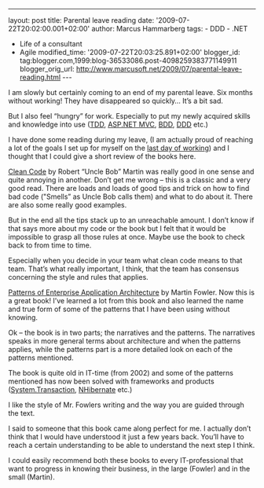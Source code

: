 ---
layout: post
title: Parental leave reading date: '2009-07-22T20:02:00.001+02:00'
author: Marcus Hammarberg
tags: - DDD -
.NET
  - Life of a consultant
   - Agile
modified_time: '2009-07-22T20:03:25.891+02:00'
blogger_id: tag:blogger.com,1999:blog-36533086.post-4098259383771149911
blogger_orig_url: http://www.marcusoft.net/2009/07/parental-leave-reading.html ---

I am slowly but certainly coming to an end of my parental leave. Six
months without working! They have disappeared so quickly… It’s a bit
sad.

But I also feel “hungry” for work. Especially to put my newly acquired
skills and knowledge into use
(<a href="http://en.wikipedia.org/wiki/Test-driven_development"
target="_blank">TDD</a>,
<a href="http://www.asp.net/mvc/" target="_blank">ASP.NET MVC</a>,
<a href="http://en.wikipedia.org/wiki/Behavior_Driven_Development"
target="_blank">BDD</a>,
<a href="http://en.wikipedia.org/wiki/Domain-driven_design"
target="_blank">DDD</a> etc.)

I have done some reading during my leave, (I am actually proud of
reaching a lot of the goals I set up for myself on the
<a href="http://www.marcusoft.net/2009/01/last-day-new-chapter.html"
target="_blank">last day of working</a>) and I thought that I could give
a short review of the books here.

<a
href="http://www.amazon.com/Clean-Code-Handbook-Software-Craftsmanship/dp/0132350882"
target="_blank">Clean Code</a> by Robert “Uncle Bob” Martin was really
good in one sense and quite annoying in another. Don’t get me wrong –
this is a classic and a very good read. There are loads and loads of
good tips and trick on how to find bad code ("Smells” as Uncle Bob calls
them) and what to do about it. There are also some really good examples.

But in the end all the tips stack up to an unreachable amount. I don’t
know if that says more about my code or the book but I felt that it
would be impossible to grasp all those rules at once. Maybe use the book
to check back to from time to time.

Especially when you decide in your team what clean code means to that
team. That’s what really important, I think, that the team has consensus
concerning the style and rules that applies.

<a
href="http://www.amazon.com/Enterprise-Application-Architecture-Addison-Wesley-Signature/dp/0321127420"
target="_blank">Patterns of Enterprise Application Architecture</a> by
Martin Fowler. Now this is a great book! I’ve learned a lot from this
book and also learned the name and true form of some of the patterns
that I have been using without knowing.

Ok – the book is in two parts; the narratives and the patterns. The
narratives speaks in more general terms about architecture and when the
patterns applies, while the patterns part is a more detailed look on
each of the patterns mentioned.

The book is quite old in IT-time (from 2002) and some of the patterns
mentioned has now been solved with frameworks and products (<a
href="http://msdn.microsoft.com/en-us/library/system.transactions.aspx"
target="_blank">System.Transaction</a>,
<a href="https://www.hibernate.org/343.html"
target="_blank">NHibernate</a> etc.)

I like the style of Mr. Fowlers writing and the way you are guided
through the text.

I said to someone that this book came along perfect for me. I actually
don’t think that I would have understood it just a few years back.
You’ll have to reach a certain understanding to be able to understand
the next step I think.

I could easily recommend both these books to every IT-professional that
want to progress in knowing their business, in the large (Fowler) and in
the small (Martin).
